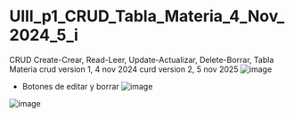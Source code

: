 # Ulll_p1_CRUD_Tabla_Materia_4_Nov_2024_5_i
CRUD Create-Crear, Read-Leer, Update-Actualizar, Delete-Borrar, Tabla Materia
crud version 1, 4 nov 2024
curd version 2, 5 nov 2025
![image](https://github.com/user-attachments/assets/2120b681-40c4-4e6c-ad2e-78aea34d5cac)

- Botones de editar y borrar
![image](https://github.com/user-attachments/assets/1460c39f-384c-4305-8a5e-435f93740cbb)


![image](https://github.com/user-attachments/assets/dba07774-dd43-43b6-976d-88085ddc8a89)


